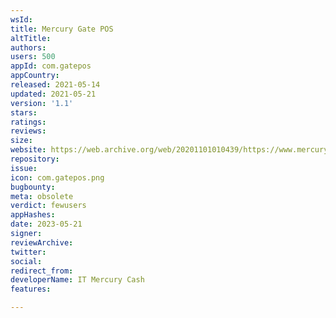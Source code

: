 ```yaml
---
wsId: 
title: Mercury Gate POS
altTitle: 
authors: 
users: 500
appId: com.gatepos
appCountry: 
released: 2021-05-14
updated: 2021-05-21
version: '1.1'
stars: 
ratings: 
reviews: 
size: 
website: https://web.archive.org/web/20201101010439/https://www.mercury.cash/
repository: 
issue: 
icon: com.gatepos.png
bugbounty: 
meta: obsolete
verdict: fewusers
appHashes: 
date: 2023-05-21
signer: 
reviewArchive: 
twitter: 
social: 
redirect_from: 
developerName: IT Mercury Cash
features: 

---
```


